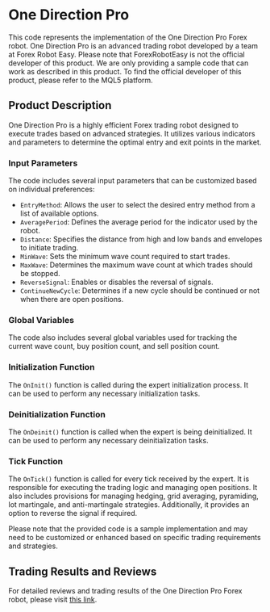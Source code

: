 # One Direction Pro

This code represents the implementation of the One Direction Pro Forex robot. One Direction Pro is an advanced trading robot developed by a team at Forex Robot Easy. Please note that ForexRobotEasy is not the official developer of this product. We are only providing a sample code that can work as described in this product. To find the official developer of this product, please refer to the MQL5 platform.

## Product Description

One Direction Pro is a highly efficient Forex trading robot designed to execute trades based on advanced strategies. It utilizes various indicators and parameters to determine the optimal entry and exit points in the market.

### Input Parameters

The code includes several input parameters that can be customized based on individual preferences:

- `EntryMethod`: Allows the user to select the desired entry method from a list of available options.
- `AveragePeriod`: Defines the average period for the indicator used by the robot.
- `Distance`: Specifies the distance from high and low bands and envelopes to initiate trading.
- `MinWave`: Sets the minimum wave count required to start trades.
- `MaxWave`: Determines the maximum wave count at which trades should be stopped.
- `ReverseSignal`: Enables or disables the reversal of signals.
- `ContinueNewCycle`: Determines if a new cycle should be continued or not when there are open positions.

### Global Variables

The code also includes several global variables used for tracking the current wave count, buy position count, and sell position count.

### Initialization Function

The `OnInit()` function is called during the expert initialization process. It can be used to perform any necessary initialization tasks.

### Deinitialization Function

The `OnDeinit()` function is called when the expert is being deinitialized. It can be used to perform any necessary deinitialization tasks.

### Tick Function

The `OnTick()` function is called for every tick received by the expert. It is responsible for executing the trading logic and managing open positions. It also includes provisions for managing hedging, grid averaging, pyramiding, lot martingale, and anti-martingale strategies. Additionally, it provides an option to reverse the signal if required.

Please note that the provided code is a sample implementation and may need to be customized or enhanced based on specific trading requirements and strategies.

## Trading Results and Reviews

For detailed reviews and trading results of the One Direction Pro Forex robot, please visit [this link](https://forexroboteasy.com/forex-robot-review/one-direction-pro-review-swift-forex-trading-with-advanced-strategies/).
